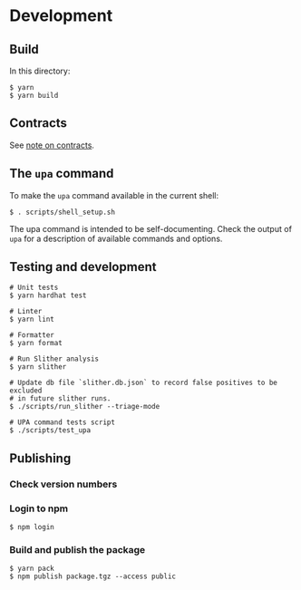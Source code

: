 # Development

## Build

In this directory:

```console
$ yarn
$ yarn build
```

## Contracts

See [note on contracts](contracts/README.md).

## The `upa` command

To make the `upa` command available in the current shell:

```console
$ . scripts/shell_setup.sh
```

The upa command is intended to be self-documenting. Check the output of
`upa` for a description of available commands and options.

## Testing and development

```console
# Unit tests
$ yarn hardhat test

# Linter
$ yarn lint

# Formatter
$ yarn format

# Run Slither analysis
$ yarn slither

# Update db file `slither.db.json` to record false positives to be excluded
# in future slither runs.
$ ./scripts/run_slither --triage-mode

# UPA command tests script
$ ./scripts/test_upa
```

## Publishing

### Check version numbers

### Login to npm

```console
$ npm login
```

### Build and publish the package

```console
$ yarn pack
$ npm publish package.tgz --access public
```
